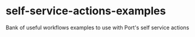 # self-service-actions-examples
Bank of useful workflows examples to use with Port's self service actions
